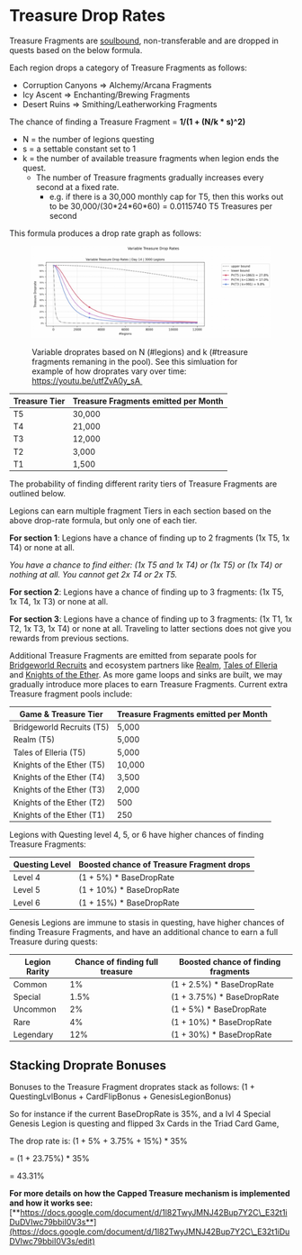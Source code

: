 # Treasure Drop Rates

Treasure Fragments are [soulbound](https://vitalik.eth.limo/general/2022/01/26/soulbound.html), non-transferable and are dropped in quests based on the below formula.&#x20;

Each region drops a category of Treasure Fragments as follows:

* Corruption Canyons ⇒ Alchemy/Arcana Fragments
* Icy Ascent ⇒ Enchanting/Brewing Fragments
* Desert Ruins ⇒ Smithing/Leatherworking Fragments

The chance of finding a Treasure Fragment = **1/(1 + (N/k \* s)^2)**

* N = the number of legions questing
* s = a settable constant set to 1
* k = the number of available treasure fragments when legion ends the quest.
  * The number of Treasure fragments gradually increases every second at a fixed rate.
    * e.g. if there is a 30,000 monthly cap for T5, then this works out to be 30,000/(30\*24\*60\*60) = 0.0115740 T5 Treasures per second

This formula produces a drop rate graph as follows:

<figure><img src="../../.gitbook/assets/BW_DropRateGraph.png" alt=""><figcaption><p>Variable droprates based on N (#legions) and k (#treasure fragments remaning in the pool). See this simluation for example of how droprates vary over time: <a href="https://youtu.be/utfZvA0y_sA">https://youtu.be/utfZvA0y_sA </a>​</p></figcaption></figure>

| Treasure Tier | Treasure Fragments emitted per Month |
| ------------- | ------------------------------------ |
| T5            | 30,000                               |
| T4            | 21,000                               |
| T3            | 12,000                               |
| T2            | 3,000                                |
| T1            | 1,500                                |

The probability of finding different rarity tiers of Treasure Fragments are outlined below.

Legions can earn multiple fragment Tiers in each section based on the above drop-rate formula, but only one of each tier.

**For section 1**: Legions have a chance of finding up to 2 fragments (1x T5, 1x T4) or none at all.

_You have a chance to find either: (1x T5 and 1x T4) or (1x T5) or (1x T4) or nothing at all. You cannot get 2x T4 or 2x T5._

**For section 2**: Legions have a chance of finding up to 3 fragments: (1x T5, 1x T4, 1x T3) or none at all.

**For section 3**: Legions have a chance of finding up to 3 fragments: (1x T1, 1x T2, 1x T3, 1x T4) or none at all. Traveling to latter sections does not give you rewards from previous sections.

Additional Treasure Fragments are emitted from separate pools for [Bridgeworld Recruits](../training-a-recruit-in-the-barracks.md) and ecosystem partners like [Realm](https://www.rlm.land/), [Tales of Elleria](https://talesofelleria.com/) and [Knights of the Ether](https://knightsoftheether.com/). As more game loops and sinks are built, we may gradually introduce more places to earn Treasure Fragments. Current extra Treasure fragment pools include:

| Game & Treasure Tier      | Treasure Fragments emitted per Month |
| ------------------------- | ------------------------------------ |
| Bridgeworld Recruits (T5) | 5,000                                |
| Realm (T5)                | 5,000                                |
| Tales of Elleria (T5)     | 5,000                                |
| Knights of the Ether (T5) | 10,000                               |
| Knights of the Ether (T4) | 3,500                                |
| Knights of the Ether (T3) | 2,000                                |
| Knights of the Ether (T2) | 500                                  |
| Knights of the Ether (T1) | 250                                  |

Legions with Questing level 4, 5, or 6 have higher chances of finding Treasure Fragments:

| Questing Level | Boosted chance of Treasure Fragment drops |
| -------------- | ----------------------------------------- |
| Level 4        | (1 + 5%) \* BaseDropRate                  |
| Level 5        | (1 + 10%) \* BaseDropRate                 |
| Level 6        | (1 + 15%) \* BaseDropRate                 |

Genesis Legions are immune to stasis in questing, have higher chances of finding Treasure Fragments, and have an additional chance to earn a full Treasure during quests:

| Legion Rarity | Chance of finding full treasure | Boosted chance of finding fragments |
| ------------- | ------------------------------- | ----------------------------------- |
| Common        | 1%                              | (1 + 2.5%) \* BaseDropRate          |
| Special       | 1.5%                            | (1 + 3.75%) \* BaseDropRate         |
| Uncommon      | 2%                              | (1 + 5%) \* BaseDropRate            |
| Rare          | 4%                              | (1 + 10%) \* BaseDropRate           |
| Legendary     | 12%                             | (1 + 30%) \* BaseDropRate           |

## Stacking Droprate Bonuses <a href="#stacking-droprate-bonuses" id="stacking-droprate-bonuses"></a>

Bonuses to the Treasure Fragment droprates stack as follows: (1 + QuestingLvlBonus + CardFlipBonus + GenesisLegionBonus)

So for instance if the current BaseDropRate is 35%, and a lvl 4 Special Genesis Legion is questing and flipped 3x Cards in the Triad Card Game,

The drop rate is: (1 + 5% + 3.75% + 15%) \* 35%&#x20;

\= (1 + 23.75%) \* 35%

\= 43.31%

**For more details on how the Capped Treasure mechanism is implemented and how it works see:** [**https://docs.google.com/document/d/1l82TwyJMNJ42Bup7Y2C\_E32t1iDuDVIwc79bbiI0V3s**](https://docs.google.com/document/d/1l82TwyJMNJ42Bup7Y2C\_E32t1iDuDVIwc79bbiI0V3s/edit)
